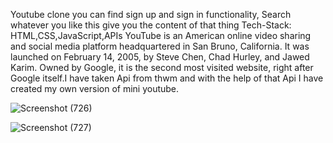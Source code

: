 Youtube clone you can find sign up and sign in functionality, Search whatever you like this give you the content of that thing
Tech-Stack: HTML,CSS,JavaScript,APIs
YouTube is an American online video sharing and social media platform headquartered in San Bruno, California. It was launched on February 14, 2005, by Steve Chen, Chad Hurley, and Jawed Karim. Owned by Google, it is the second most visited website, right after Google itself.I have taken Api from thwm and with the help of that Api I have created my own version of mini youtube.




![Screenshot (726)](https://user-images.githubusercontent.com/96103734/165904790-c099db12-a040-40fd-9de1-c931a6111863.png)



![Screenshot (727)](https://user-images.githubusercontent.com/96103734/165904798-7a6cf0cb-12f2-4f20-8650-3463c63afb29.png)

